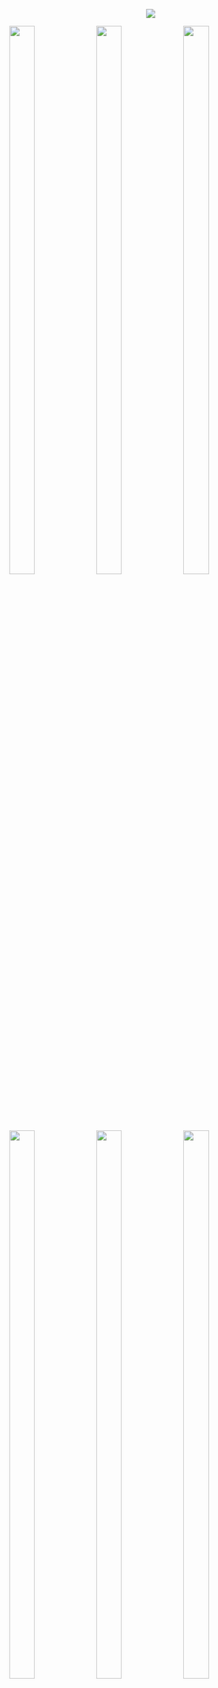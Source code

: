 <p align="center"> 
<img src="https://user-images.githubusercontent.com/46169333/75112610-b48b9480-5645-11ea-896d-88dc99960f26.png">
</p>

<p float="left"> 
<img  width="30%" height="50%" src="https://user-images.githubusercontent.com/46169333/75383790-49f48600-58dd-11ea-81d2-d8a5c38a60c8.png">
<img  width="30%" height="50%" src="https://user-images.githubusercontent.com/46169333/75383834-5c6ebf80-58dd-11ea-8d0a-9651713983e3.png">
<img  width="30%" height="50%" src="https://user-images.githubusercontent.com/46169333/75383883-727c8000-58dd-11ea-8051-51a72122ccb4.png">

</p>
<p float="left"> 
<img  width="30%" height="50%" src="https://user-images.githubusercontent.com/46169333/75384061-c7b89180-58dd-11ea-94f8-bb0a27f38fb3.png">
<img  width="30%" height="50%" src="https://user-images.githubusercontent.com/46169333/75384119-e0c14280-58dd-11ea-9473-42a82e747d09.png">
<img  width="30%" height="50%" src="https://user-images.githubusercontent.com/46169333/75384158-f0408b80-58dd-11ea-9901-57aebaae7a73.png">
</p>

<p float="left"> 
<img  width="30%" height="50%" src="https://user-images.githubusercontent.com/46169333/75384010-b3749480-58dd-11ea-8cda-500d24c842f9.png">
<img  width="30%" height="50%" src="https://user-images.githubusercontent.com/46169333/75384026-bb343900-58dd-11ea-8dda-e2f322f5a930.png">
</p>

